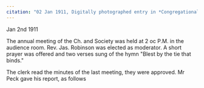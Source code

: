 ```yaml
---
citation: "02 Jan 1911, Digitally photographed entry in *Congregational Church 1868-1933 Minutes of Meetings and Membership*, used with permission from Caroline Valley Community Church."
---
```

Jan 2nd 1911

The annual meeting of the Ch. and Society was held at 2 oc P.M. in the audience room. Rev. Jas. Robinson was elected as moderator. A short prayer was offered and two verses sung of the hymn "Blest by the tie that binds."

The clerk read the minutes of the last meeting, they were approved. Mr Peck gave his report, as follows 

